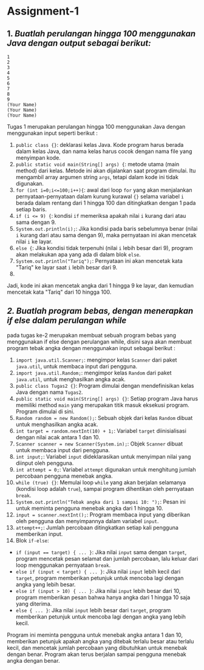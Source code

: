 # Assignment-1

## 1. _Buatlah perulangan hingga 100 menggunakan Java dengan output sebagai berikut:_
    1
    2
    3
    4
    5
    6
    7
    8
    9
    (Your Name)
    (Your Name)
    (Your Name)
    
Tugas 1 merupakan perulangan hingga 100 menggunakan Java dengan menggunakan input seperti berikut :

1. `public class {}`: deklarasi kelas Java. Kode program harus berada dalam kelas Java, dan nama kelas harus cocok dengan nama file yang menyimpan kode.
2. `public static void main(String[] args) {`: metode utama (main method) dari kelas. Metode ini akan dijalankan saat program dimulai. Itu mengambil array argumen string `args`, tetapi dalam kode ini tidak digunakan.
3. `for (int i=0;i<=100;i++){`: awal dari loop `for` yang akan menjalankan pernyataan-pernyataan dalam kurung kurawal `{}` selama variabel `i` berada dalam rentang dari 1 hingga 100 dan ditingkatkan dengan 1 pada setiap baris.
4. `if (i <= 9) {`: kondisi `if` memeriksa apakah nilai `i` kurang dari atau sama dengan 9.
5. `System.out.println(i);`: Jika kondisi pada baris sebelumnya benar (nilai `i` kurang dari atau sama dengan 9), maka pernyataan ini akan mencetak nilai `i` ke layar.
6. `else {`: Jika kondisi tidak terpenuhi (nilai `i` lebih besar dari 9), program akan melakukan apa yang ada di dalam blok `else`.
7. `System.out.println("Tariq");`: Pernyataan ini akan mencetak kata "Tariq" ke layar saat `i` lebih besar dari 9.
8. 
Jadi, kode ini akan mencetak angka dari 1 hingga 9 ke layar, dan kemudian mencetak kata "Tariq" dari 10 hingga 100.

## _2. Buatlah program bebas, dengan menerapkan if else dalam perulangan while_

pada tugas ke-2 merupakan membuat sebuah program bebas yang menggunakan if else dengan perulangan while, disini saya akan membuat program tebak angka dengan menggunakan input sebagai berikut :

1. `import java.util.Scanner;`: mengimpor kelas `Scanner` dari paket `java.util`, untuk membaca input dari pengguna.
2. `import java.util.Random;`: mengimpor kelas `Random` dari paket `java.util`, untuk menghasilkan angka acak.
3. `public class Tugas2 {}`: Program dimulai dengan mendefinisikan kelas Java dengan nama `Tugas2`.
4. `public static void main(String[] args) {}`: Setiap program Java harus memiliki method `main` yang merupakan titik masuk eksekusi program. Program dimulai di sini.
5. `Random random = new Random();`: Sebuah objek dari kelas `Random` dibuat untuk menghasilkan angka acak.
6. `int target = random.nextInt(10) + 1;`: Variabel `target` diinisialisasi dengan nilai acak antara 1 dan 10.
7. `Scanner scanner = new Scanner(System.in);`: Objek `Scanner` dibuat untuk membaca input dari pengguna.
8. `int input;`: Variabel `input` dideklarasikan untuk menyimpan nilai yang diinput oleh pengguna.
9. `int attempt = 0;`: Variabel `attempt` digunakan untuk menghitung jumlah percobaan pengguna menebak angka.
10. `while (true) {}`: Memulai loop `while` yang akan berjalan selamanya (kondisi loop adalah `true`), sampai program dihentikan oleh pernyataan `break`.
11. `System.out.println("Tebak angka dari 1 sampai 10: ");`: Pesan ini untuk meminta pengguna menebak angka dari 1 hingga 10.
12. `input = scanner.nextInt();`: Program membaca input yang diberikan oleh pengguna dan menyimpannya dalam variabel `input`.
13. `attempt++;`: Jumlah percobaan ditingkatkan setiap kali pengguna memberikan input.
14. Blok `if-else`:
   - `if (input == target) { ... }`: Jika nilai `input` sama dengan `target`, program mencetak pesan selamat dan jumlah percobaan, lalu keluar dari loop menggunakan pernyataan `break`.
   - `else if (input < target) { ... }`: Jika nilai `input` lebih kecil dari `target`, program memberikan petunjuk untuk mencoba lagi dengan angka yang lebih besar.
   - `else if (input > 10) { ... }`: Jika nilai `input` lebih besar dari 10, program memberikan pesan bahwa hanya angka dari 1 hingga 10 saja yang diterima.
   - `else { ... }`: Jika nilai `input` lebih besar dari `target`, program memberikan petunjuk untuk mencoba lagi dengan angka yang lebih kecil.

Program ini meminta pengguna untuk menebak angka antara 1 dan 10, memberikan petunjuk apakah angka yang ditebak terlalu besar atau terlalu kecil, dan mencetak jumlah percobaan yang dibutuhkan untuk menebak dengan benar. Program akan terus berjalan sampai pengguna menebak angka dengan benar.

